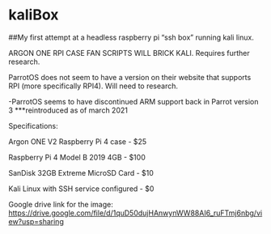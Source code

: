 # kaliBox
##My first attempt at a headless raspberry pi “ssh box” running kali linux.

ARGON ONE RPI CASE FAN SCRIPTS WILL BRICK KALI. Requires further research.

ParrotOS does not seem to have a version on their website that supports RPI (more specifically RPI4). Will need to research.

  -ParrotOS seems to have discontinued ARM support back in Parrot version 3 ***reintroduced as of march 2021

Specifications:

 Argon ONE V2 Raspberry Pi 4 case - $25

  Raspberry Pi 4 Model B 2019 4GB - $100

SanDisk 32GB Extreme MicroSD Card - $10

 Kali Linux with SSH service configured - $0


Google drive link for the image:
https://drive.google.com/file/d/1quD50dujHAnwynWW88AI6_ruFTmj6nbg/view?usp=sharing
